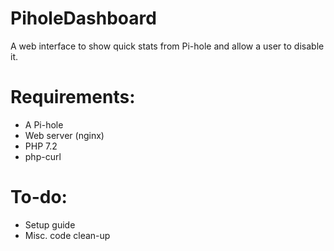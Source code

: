 # PiholeDashboard
A web interface to show quick stats from Pi-hole and allow a user to disable it.

# Requirements:
- A Pi-hole
- Web server (nginx)
- PHP 7.2
- php-curl

# To-do:
- Setup guide
- Misc. code clean-up